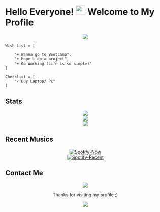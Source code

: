 # Hello Everyone! <img src="https://raw.githubusercontent.com/MartinHeinz/MartinHeinz/master/wave.gif" width="30px"> Welcome to My Profile

<p align="center">
  <img src="https://media4.giphy.com/media/qLFKvOpoS1N7ts7xO8/giphy.gif">
</p>

```
Wish List = [

    "+ Wanna go to Bootcamp",
    "+ Hope i do a project",
    "+ Go Working (Life is so simple)"
]
```
```
Checklist = [
    "✓ Buy Laptop/ PC"
]
```

## Stats
<p align="center">
  <a href="https://github.com/AkaruiAikara"><img src="http://github-readme-streak-stats.herokuapp.com?user=AkaruiAikara&theme=tokyonight_duo"</a><br>
  <a href="https://github.com/AkaruiAikara"><img src="https://github-readme-stats.vercel.app/api?username=AkaruiAikara&show_icons=true&theme=radical"></a><br>
  <a href="https://github.com/AkaruiAikara"><img src="https://github-readme-stats.vercel.app/api/top-langs/?username=AkaruiAikara&theme=highcontrast&layout=compact"></a>
</p>

## Recent Musics
<p align="center">
  <a href="https://spotify-github-profile.vercel.app/api/view?uid=falla_vall&redirect=true" > <img src="https://spotify-github-profile.vercel.app/api/view?uid=falla_vall&cover_image=true&theme=novatorem" alt="Spotify-Now" /></a><br>
  <a href="https://www.last.fm/user/falla_vall" > <img src="https://spotify-recently-played-readme.vercel.app/api?user=falla_vall&width=400" alt="Spotify-Recent" /></a>
</p>

## Contact Me
<p align="center">
  <a href="https://t.me/a1kara"><img src="https://img.icons8.com/bubbles/100/000000/telegram-app.png"/></a>
</p>


<p align="center">Thanks for visiting my profile ;)</p>

<p align="center">
  <img src="https://i.imgur.com/kOXnswR.gif">
</p>
